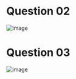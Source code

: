 # Question 02
![image](https://github.com/user-attachments/assets/3a6ea091-6872-4b76-8cb6-fc4089206d41)

# Question 03
![image](https://github.com/user-attachments/assets/c21474bc-975f-4cfb-ae18-37dee40d7274)

